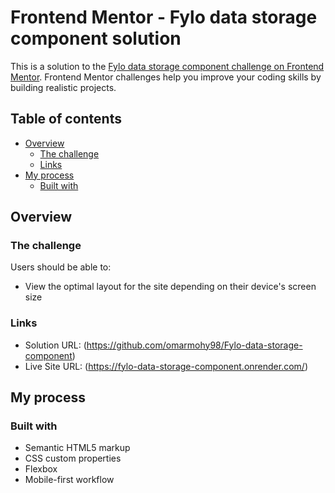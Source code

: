 # Frontend Mentor - Fylo data storage component solution

This is a solution to the [Fylo data storage component challenge on Frontend Mentor](https://www.frontendmentor.io/challenges/fylo-data-storage-component-1dZPRbV5n). Frontend Mentor challenges help you improve your coding skills by building realistic projects. 

## Table of contents

- [Overview](#overview)
  - [The challenge](#the-challenge)
  - [Links](#links)
- [My process](#my-process)
  - [Built with](#built-with)


## Overview

### The challenge

Users should be able to:

- View the optimal layout for the site depending on their device's screen size



### Links

- Solution URL: (https://github.com/omarmohy98/Fylo-data-storage-component)
- Live Site URL: (https://fylo-data-storage-component.onrender.com/)

## My process

### Built with

- Semantic HTML5 markup
- CSS custom properties
- Flexbox
- Mobile-first workflow

